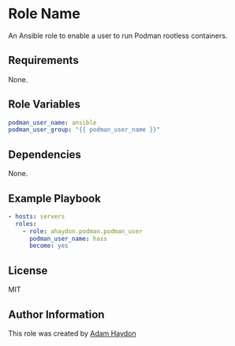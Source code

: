 Role Name
=========

An Ansible role to enable a user to run Podman rootless containers.

Requirements
------------

None.

Role Variables
--------------

```yaml
podman_user_name: ansible
podman_user_group: "{{ podman_user_name }}"
```

Dependencies
------------

None.

Example Playbook
----------------

```yaml
- hosts: servers
  roles:
    - role: ahaydon.podman.podman_user
      podman_user_name: hass
      become: yes
```

License
-------

MIT

Author Information
------------------

This role was created by [Adam Haydon](https://github.com/ahaydon)
